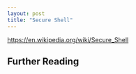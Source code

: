 ```yaml
---
layout: post
title: "Secure Shell"
---
```


https://en.wikipedia.org/wiki/Secure_Shell

## Further Reading

